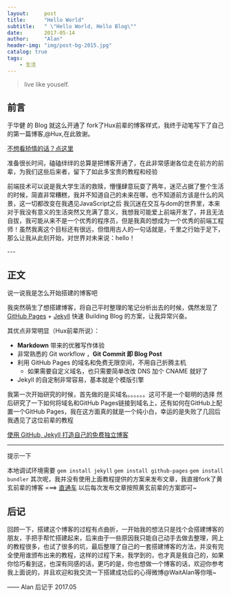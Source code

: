 ```yaml
---
layout:     post
title:      "Hello World"
subtitle:   " \"Hello World, Hello Blog\""
date:       2017-05-14
author:     "Alan"
header-img: "img/post-bg-2015.jpg"
catalog: true
tags:
    - 生活
---
```


> live like youself. 


## 前言

于华健 的 Blog 就这么开通了 fork了Hux前辈的博客样式，我终于动笔写下了自己的第一篇博客,@Hux,在此致谢。

[不想看矫情的话？点这里 ](#build) 

准备很长时间，磕磕绊绊的总算是把博客开通了，在此非常感谢各位走在前方的前辈，为我们这些后来者，留下了如此多宝贵的教程和经验

前端技术可以说是我大学生活的救赎，懵懂肆意玩耍了两年，迷茫占据了整个生活的时候，简直非常糟糕，我并不知道自己的未来在哪，也不知道前方该是什么的风景，这一切都改变在我遇见JavaScript之后
我沉迷在交互与dom的世界里，本来对于我没有意义的生活突然又充满了意义，我想我可能爱上前端开发了，并且无法自拔，我可能从来不是一个优秀的程序员，但是我真的想成为一个优秀的前端工程师！虽然我离这个目标还有很远，但借用古人的一句话就是，千里之行始于足下，那么让我从此刻开始，对世界对未来说：hello！



<p id = "build"></p>
---

## 正文

说一说我是怎么开始搭建的博客吧  

我突然萌生了想搭建博客，将自己平时整理的笔记分析出去的时候，偶然发现了 [GitHub Pages](https://pages.github.com/) + [Jekyll](http://jekyllrb.com/) 快速 Building Blog 的方案，让我异常兴奋。

其优点非常明显（Hux前辈所说）：

* **Markdown** 带来的优雅写作体验
* 非常熟悉的 Git workflow ，**Git Commit 即 Blog Post**
* 利用 GitHub Pages 的域名和免费无限空间，不用自己折腾主机
	* 如果需要自定义域名，也只需要简单改改 DNS 加个 CNAME 就好了 
* Jekyll 的自定制非常容易，基本就是个模版引擎

我第一次开始研究的时候，首先做的是买域名。。。。。。这可不是一个聪明的选择
然后研究了一下如何将域名和GitHub Pages链接到域名上，还有如何在GitHub上配置一个GitHub Pages，我在这方面真的就是一个纯小白，幸运的是失败了几回后我遇见了这位前辈的教程

[使用 GitHub, Jekyll 打造自己的免费独立博客](http://blog.csdn.net/on_1y/article/details/19259435)

---
提示一下

本地调试环境需要 `gem install jekyll` `gem install github-pages` `gem install bundler`
其次呢，我并没有使用上面教程提供的方案来发布文章，我直接fork了黄玄前辈的博客 ===> [直通车](https://huangxuan.me/)
以后每次发布文章按照黄玄前辈的方案即可~


## 后记

回顾一下，搭建这个博客的过程有点曲折，一开始我的想法只是找个会搭建博客的朋友，手把手帮忙搭建起来，后来由于一些原因我只能自己动手去做去整理，网上的教程很多，也试了很多的坑，最后整理了自己的一套搭建博客的方法，并没有完全使用谁颁布出来的教程，这样的过程下来，我学到的，也才真是我自己的，如果你恰巧看到这，也深有同感的话，更巧的是，你也想做一个博客的话，欢迎你参考我上面说的，并且欢迎和我交流一下搭建成功后的心得微博@WaitAlan等你哦~

—— Alan 后记于 2017.05


